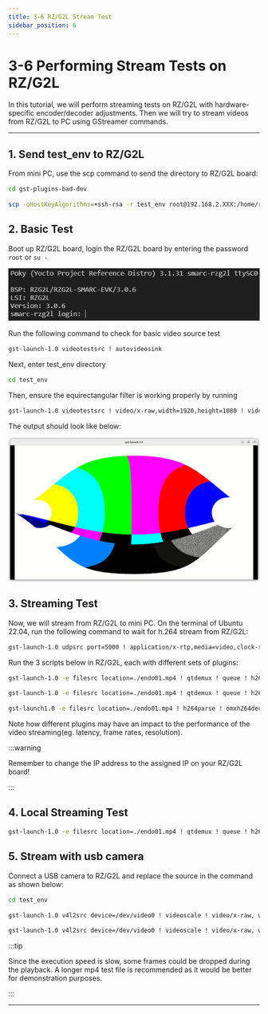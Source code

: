 ```yaml
---
title: 3-6 RZ/G2L Stream Test
sidebar_position: 6
---
```


# 3-6 Performing Stream Tests on RZ/G2L

In this tutorial, we will perform streaming tests on RZ/G2L with hardware-specific encoder/decoder adjustments. Then we will try to stream videos from RZ/G2L to PC using GStreamer commands.

---

## 1. Send test_env to RZ/G2L
From mini PC, use the scp command to send the directory to RZ/G2L board:

```bash
cd gst-plugins-bad-dev
```

```bash
scp -oHostKeyAlgorithms=+ssh-rsa -r test_env root@192.168.2.XXX:/home/root
```

## 2. Basic Test

Boot up RZ/G2L board, login the RZ/G2L board by entering the password `root` or `su -`

![alt text](./img/3-6-2.png)

Run the following command to check for basic video source test

```bash
gst-launch-1.0 videotestsrc ! autovideosink
```

Next, enter test_env directory

```bash
cd test_env
```

Then, ensure the equirectangular filter is working properly by running

```bash
gst-launch-1.0 videotestsrc ! video/x-raw,width=1920,height=1080 ! videoconvert ! equirectangular ! videoconvert ! autovideosink
```

The output should look like below:

![alt text](./img/3-6-1.png)

## 3. Streaming Test

Now, we will stream from RZ/G2L to mini PC. On the terminal of Ubuntu 22.04, run the following command to wait for h.264 stream from RZ/G2L:

```bash
gst-launch-1.0 udpsrc port=5000 ! application/x-rtp,media=video,clock-rate=90000,encoding-name=H264,payload=96 ! rtph264depay ! avdec_h264 ! autovideosink
```

Run the 3 scripts below in RZ/G2L, each with different sets of plugins:

```bash title="run1.sh"
gst-launch-1.0 -e filesrc location=./endo01.mp4 ! qtdemux ! queue ! h264parse ! video/x-h264, stream-format=avc,alignment=au ! rtph264pay pt=96 name=pay0 config-interval=3 mtu=6000 ! udpsink host=your-ip-address port=5000
```

```bash title="run2.sh"
gst-launch-1.0 -e filesrc location=./endo01.mp4 ! qtdemux ! queue ! h264parse ! omxh264dec ! omxh264enc ! rtph264pay config-interval=10 ! udpsink host=your-ip-address port=5000
```

```bash title="run3.sh"
gst-launch1.0 -e filesrc location=./endo01.mp4 ! h264parse ! omxh264dec ! videoconvert ! equirectangular ! videoconvert ! omxh264enc ! rtph264pay config-interval=10 ! udpsink host=your-ip-address port=5000
```

Note how different plugins may have an impact to the performance of the video streaming(eg. latency, frame rates, resolution).

:::warning

Remember to change the IP address to the assigned IP on your RZ/G2L board!

:::

## 4. Local Streaming Test

```bash title="run4.sh"
gst-launch-1.0 -e filesrc location=./endo01.mp4 ! qtdemux ! queue ! h264parse ! omxh264dec ! videoconvert ! equirectangular ! videoconvert ! autovideosink
```

## 5. Stream with usb camera
Connect a USB camera to RZ/G2L and replace the source in the command as shown below:

```bash
cd test_env
```

```bash
gst-launch-1.0 v4l2src device=/dev/video0 ! videoscale ! video/x-raw, width=1920, height=1080 ! videoconvert ! autovideosink
```

```bash
gst-launch-1.0 v4l2src device=/dev/video0 ! videoscale ! video/x-raw, width=1920, height=1080 ! videoconvert ! equirectangular ! videoconvert ! autovideosink
```

:::tip

Since the execution speed is slow, some frames could be dropped during the playback. A longer mp4 test file is recommended as it would be better for demonstration purposes.

:::

---